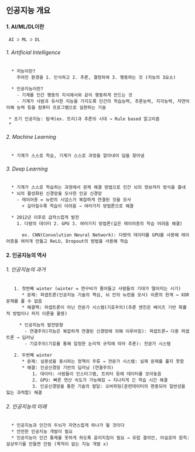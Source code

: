 인공지능 개요
---
 #### 1. AI/ML/DL이란

     AI ⊃ ML ⊃ DL
     
###### 1. Artificial Intelligence
      * 지능이란?
        주어진 환경을 1. 인식하고 2. 추론, 결정하여 3. 행동하는 것 (지능의 3요소)

      * 인공지능이란?
        - 기계를 인간 행동의 지식에서와 같이 행동하게 만드는 것
        - 기계가 사람과 유사한 지능을 가지도록 인간의 학습능력, 추론능력, 지각능력, 자연어 이해 능력 등을 컴퓨터 프로그램으로 실현하는 기술

     * 초기 인공지능: 탐색(ex. 트리)과 추론의 시대 → Rule based 알고리즘
     * 
###### 2. Machine Learning
      * 기계가 스스로 학습, 기계가 스스로 과정을 알아내어 답을 찾아냄

###### 3. Deep Learning
      * 기계가 스스로 학습하는 과정에서 문제 해결 방법으로 인간 뇌의 정보처리 방식을 흉내
      * 뇌의 활성화된 신경망을 모사한 인공 신경망
        - 레이어층 = 뉴런의 시냅스가 복잡하게 연결된 것을 모사
          + 깊어질수록 학습이 어려움 → 여러가지 방법론으로 해결

      * 2012년 이후로 급작스럽게 발전
        1. 다량의 데이터 2. GPU 3. 여러가지 방법론(깊은 레이어층의 학습 어려움 해결)

          ex. CNN(Convolution Neural Network): 다량의 데이터를 GPU를 사용해 레이어층을 여러개 만들고 ReLU, Dropout의 방법을 사용해 학습


 #### 2. 인공지능의 역사
 ###### 1. 인공지능의 과거
       1. 첫번째 winter (winter = 연구비가 줄어들고 사람들의 기대가 떨어지는 시기)
          * 문제: 퍼셉트론(인공지능 기술의 핵심, 뇌 안의 뉴런을 모사) 이론의 한계 → XOR 문제를 풀 수 없음
          * 해결책: 퍼셉트론이 아닌 전문가 시스템(기호주의)(추론 엔진은 베이즈 기반 확률적 방법이나 퍼지 이론을 활용)

         * 인공지능의 발전방향
           - 연결주의(지능은 복잡하게 연결된 신경망에 의해 이루어짐): 퍼셉트론→ 다중 퍼셉트론 → 딥러닝
           - 기호주의(기호를 통해 일정한 논리적 규칙에 따라 추론): 전문가 시스템

       2. 두번째 winter
          * 문제: 실용성을 중시하는 정책이 주류 → 전문가 시스템: 실제 문제를 풀지 못함
          * 해결: 인공신경망 기반의 딥러닝 (연결주의)
              1. 데이터: 사람들이 인스타그램, 트위터 등에 데이터를 모아놓음
              2. GPU: 빠른 연산 속도가 가능해짐 → 지나치게 긴 학습 시간 해결
              3. 인공신경망을 통한 기술의 발달: 오버피팅(훈련데이터의 편중되어 일반성을 잃는 과적합) 해결

###### 2. 인공지능의 미래
      * 인공지능과 인간의 두뇌가 자연스럽게 하나가 될 것이다
      * 안전한 인공지능 개발이 필요
      * 인공지능이 인간 통제를 못하게 하도록 윤리지침이 필요 → 유럽 결의안, 아실로마 원칙: 살상무기를 만들면 안됨 (목적이 없는 지능 개발 x)
